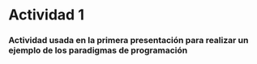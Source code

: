 # Actividad 1
### Actividad usada en la primera presentación para realizar un ejemplo de los paradigmas de programación
